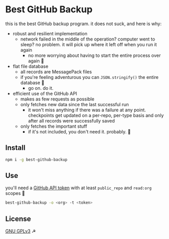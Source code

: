 # Best GitHub Backup

this is the best GitHub backup program. it does not suck, and here is why:

- robust and resilient implementation
  - network failed in the middle of the operation? computer went to sleep? no problem. it will pick up where it left off when you run it again
    - no more worrying about having to start the entire process over again 🙊
- flat file database
  - all records are MessagePack files
  - if you're feeling adventurous you can `JSON.stringify()` the entire database 🙈
    - go on. do it.
- efficient use of the GitHub API
  - makes as few requests as possible
  - only fetches new data since the last successful run
    - it won't miss anything if there was a failure at any point. checkpoints get updated on a per-repo, per-type basis and only after all records were successfully saved
  - only fetches the important stuff
    - if it's not included, you don't need it. probably. 🙉

## Install

```sh
npm i -g best-github-backup
```

## Use

you'll need a [GitHub API token](https://docs.github.com/en/authentication/keeping-your-account-and-data-secure/managing-your-personal-access-tokens) with at least `public_repo` and `read:org` scopes 🔭

```sh
best-github-backup -o <org> -t <token>
```

## License

[GNU GPLv3](LICENSE) ☭
